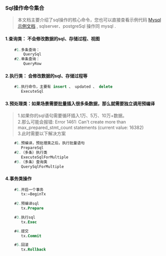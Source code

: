 ### Sql操作命令集合  
>本文档主要介绍了sql操作的核心命令，您也可以直接查看示例代码  [Mysql示例文档](../app/model/test.go) ,  sqlserver、postgreSql 操作同 mysql .        
#### 1.查询类： 不会修改数据的sql、存储过程、视图
```sql
    #1.多条查询： 
        QuerySql
    #2.单条查询： 
        QueryRow
```

#### 2.执行类： 会修改数据的sql、存储过程等  
```sql
    #1.执行命令，主要有 insert 、 updated 、 delete   
       ExecuteSql
```       

#### 3.预处理类：如果场景需要批量插入很多条数据，那么就需要独立调用预编译
>   1.如果你的sql语句需要循环插入1万、5万、10万+数据。  
>   2.那么可能会报错:  Error 1461: Can't create more than max_prepared_stmt_count statements (current value: 16382)  
>   3.此时需要以下解决方案  
```sql
    #1.预编译，预处理类之后，执行批量语句
       PrepareSql
    #2.（多条）执行类
       ExecuteSqlForMultiple
    #3.（多条）查询类
       QuerySqlForMultiple    
```        

#### 4.事务类操作
```sql
    #1.开启一个事务
       tx:=BeginTx
    
    #2.预编译sql
       tx.Prepare

    #3.执行sql
       tx.Exec

    #4.提交
       tx.Commit

    #5.回滚
       tx.Rollback         
``` 
  